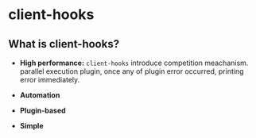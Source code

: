 # client-hooks

## What is client-hooks?

- **High performance:** `client-hooks` introduce competition meachanism.
  parallel execution plugin, once any of plugin error occurred, printing error
  immediately.

- **Automation**
- **Plugin-based**
- **Simple**

